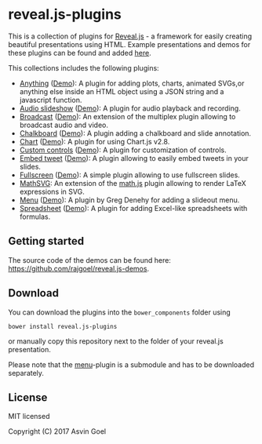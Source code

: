 # reveal.js-plugins

This is a collection of plugins for [Reveal.js](https://github.com/hakimel/reveal.js) - a framework for easily creating beautiful presentations using HTML. Example presentations and demos for these plugins can be found and added [here](https://github.com/rajgoel/reveal.js-plugins/wiki/Example-presentations).

This collections includes the following plugins:

- [Anything](https://github.com/rajgoel/reveal.js-plugins/tree/master/anything) ([Demo](https://rajgoel.github.io/reveal.js-demos/anything-demo.html)): A plugin for adding plots, charts, animated SVGs,or anything else inside an HTML object using a JSON string and a javascript function.
- [Audio slideshow](https://github.com/rajgoel/reveal.js-plugins/tree/master/audio-slideshow) ([Demo](https://rajgoel.github.io/reveal.js-demos/audio-slideshow-demo.html)): A plugin for audio playback and recording.
- [Broadcast](https://github.com/rajgoel/reveal.js-plugins/tree/master/broadcast) ([Demo](https://rajgoel.github.io/reveal.js-demos/broadcast-demo.html)): An extension of the multiplex plugin allowing to broadcast audio and video.
- [Chalkboard](https://github.com/rajgoel/reveal.js-plugins/tree/master/chalkboard) ([Demo](https://rajgoel.github.io/reveal.js-demos/chalkboard-demo.html)):
 A plugin adding a chalkboard and slide annotation.
- [Chart](https://github.com/rajgoel/reveal.js-plugins/tree/master/chart) ([Demo](https://rajgoel.github.io/reveal.js-demos/chart-demo.html)):
 A plugin for using Chart.js v2.8. 
- [Custom controls](https://github.com/rajgoel/reveal.js-plugins/tree/master/customcontrols) ([Demo](https://rajgoel.github.io/reveal.js-demos/customcontrols-demo.html)): 
 A plugin for customization of controls.
- [Embed tweet](https://github.com/rajgoel/reveal.js-plugins/tree/master/embed-tweet) ([Demo](https://rajgoel.github.io/reveal.js-demos/embed-tweet-demo.html)):
 A plugin allowing to easily embed tweets in your slides.
- [Fullscreen](https://github.com/rajgoel/reveal.js-plugins/tree/master/fullscreen) ([Demo](https://rajgoel.github.io/reveal.js-demos/fullscreen-demo.html)):
 A simple plugin allowing to use fullscreen slides.
- [MathSVG](https://github.com/rajgoel/reveal.js-plugins/tree/master/mathsvg):
 An extension of the [math.js](https://github.com/hakimel/reveal.js/#mathjax) plugin allowing to render LaTeX expressions in SVG.
- [Menu](https://github.com/denehyg/reveal.js-menu) ([Demo](https://denehyg.github.io/reveal.js-menu)): A plugin by Greg Denehy for adding a slideout menu.
- [Spreadsheet](https://github.com/rajgoel/reveal.js-plugins/tree/master/spreadsheet) ([Demo](https://rajgoel.github.io/reveal.js-demos/spreadsheet-demo.html)):
 A plugin for adding Excel-like spreadsheets with formulas.

## Getting started

The source code of the demos can be found here: https://github.com/rajgoel/reveal.js-demos.

## Download

You can download the plugins into the ```bower_components``` folder using

```bower install reveal.js-plugins```

or manually copy this repository next to the folder of your reveal.js presentation.

Please note that the [menu](https://github.com/denehyg/reveal.js-menu)-plugin is a submodule and has to be downloaded separately.

## License

MIT licensed

Copyright (C) 2017 Asvin Goel

